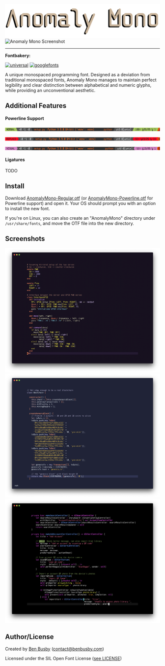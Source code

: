 ![Anomaly Mono](img/anomaly_mono.png)
![Anomaly Mono Screenshot](scripts/screenshot/anomaly_mono.ppm)

___

**Fontbakery:**

[![universal](https://github.com/benbusby/anomaly-mono/workflows/universal/badge.svg)](https://github.com/benbusby/anomaly-mono/actions?query=workflow%3Auniversal)
[![googlefonts](https://github.com/benbusby/anomaly-mono/workflows/googlefonts/badge.svg)](https://github.com/benbusby/anomaly-mono/actions?query=workflow%3Agooglefonts)

A unique monospaced programming font. Designed as a deviation from traditional monospaced fonts, Anomaly Mono manages to maintain perfect legibility and clear distinction between alphabetical and numeric glyphs, while providing an unconventional aesthetic.

## Additional Features
#### Powerline Support
![powerline1](img/features/powerline1.png)

![powerline2](img/features/powerline2.png)

![powerline3](img/features/powerline3.png)

#### Ligatures
TODO

## Install
Download [AnomalyMono-Regular.otf](AnomalyMono-Regular.otf) (or [AnomalyMono-Powerline.otf](AnomalyMono-Powerline.otf) for Powerline support) and open it. Your OS should prompt you with an option to install the new font.

If you're on Linux, you can also create an "AnomalyMono" directory under `/usr/share/fonts`, and move the OTF file into the new directory.

## Screenshots

![Screenshot A](img/screenshots/anomaly_mono_ruby.png)
![Screenshot B](img/screenshots/anomaly_mono_js.png)
![Screenshot C](img/screenshots/anomaly_mono_swift.png)

## Author/License
Created by [Ben Busby](https://benbusby.com) (contact@benbusby.com)

Licensed under the SIL Open Font License ([see LICENSE](LICENSE))

